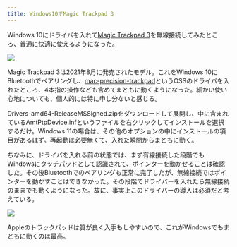 ```yaml
---
title: Windows10でMagic Trackpad 3
---
```

Windows 10にドライバを入れて[Magic Trackpad 3](https://www.amazon.co.jp/dp/B09BTT6FJ9)を無線接続してみたところ、普通に快適に使えるようになった。

![](https://lh3.googleusercontent.com/PhmrMQlluRIpGPQtKSFe-0IUlADbHYpyAfLEcRAesZboTF3oJOJ1ZgKp0_77GiQQHomHvIJ0ojaSlDmM3NeVFRvB5z6qyugwuAOipYsxxgLpnaRRRBjvAvAiqnzpvLYwj5-bwwG0tOtMsneA0zPTDybgM6EDctobjCaFptFqvuES2b2qXormTa3bGQ)

Magic Trackpad 3は2021年8月に発売されたモデル。これをWindows 10にBluetoothでペアリングし、[mac-precision-trackpad](https://github.com/imbushuo/mac-precision-touchpad)というOSSのドライバを入れたところ、4本指の操作なども含めてまともに動くようになった。細かい使い心地についても、個人的には特に申し分ないと感じる。

Drivers-amd64-ReleaseMSSigned.zipをダウンロードして展開し、中に含まれているAmtPtpDevice.infというファイルを右クリックしてインストールを選択するだけ。Windows 11の場合は、その他のオプションの中にインストールの項目があるはず。再起動は必要無くて、入れた瞬間からまともに動く。

ちなみに、ドライバを入れる前の状態では、まず有線接続した段階でもWindowsにタッチパッドとして認識されて、ポインターを動かせることは確認した。その後Bluetoothでのペアリングも正常に完了したが、無線接続ではポインターを動かすことはできなかった。その段階でドライバーを入れたら無線接続のままでも動くようになった。故に、事実上このドライバーの導入は必須だと考えている。

![](https://lh5.googleusercontent.com/47Iebq0i9luANWc5QHdkpgzAdGHlles8nlxJw1I3Ndx57e0k3NqkZcv_zAzvJSA2QDyiONv4TF_EuR5-dNPHoeyXtwoB7R6cXBz_XNOqBNFQpc2V2w2F-9SfUkYGFzuI6Ds8VwgOr5ssyWOCpQ99zTs-98cgA7nDYJlGMfDzGu1NeyDnqD-jSCYssA)

Appleのトラックパッドは質が良く入手もしやすいので、これがWindowsでもまともに動くのは最高。
